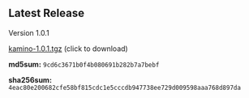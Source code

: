 
## Latest Release

Version 1.0.1

[kamino-1.0.1.tgz](https://github.com/delpozzo/kamino/raw/master/release/kamino-1.0.1.tgz) (click to download)

**md5sum:** `9cd6c3671b0f4b080691b282b7a7bebf`

**sha256sum:** `4eac80e200682cfe58bf815cdc1e5cccdb947738ee729d009598aaa768d897da`

